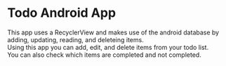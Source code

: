 # Todo Android App
This app uses a RecyclerView and makes use of the android database by adding, updating, reading, and deleteing items.<br/>
Using this app you can add, edit, and delete items from your todo list.<br/>
You can also check which items are completed and not completed.
